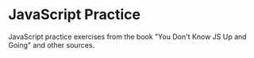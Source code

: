 # JavaScript Practice

JavaScript practice exercises from the book "You Don't Know JS Up and Going" and other sources.
